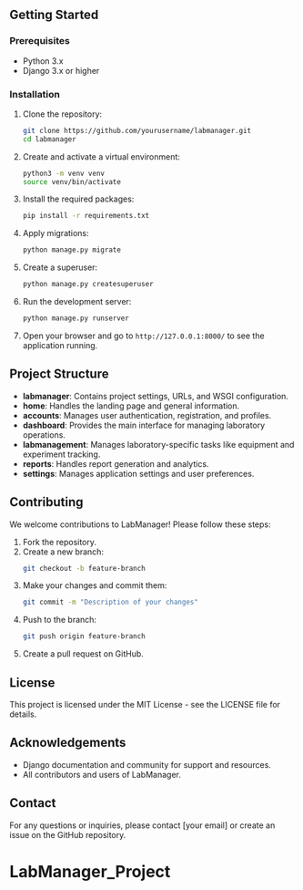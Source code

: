 
## Getting Started

### Prerequisites

- Python 3.x
- Django 3.x or higher

### Installation

1. Clone the repository:
    ```bash
    git clone https://github.com/yourusername/labmanager.git
    cd labmanager
    ```

2. Create and activate a virtual environment:
    ```bash
    python3 -m venv venv
    source venv/bin/activate
    ```

3. Install the required packages:
    ```bash
    pip install -r requirements.txt
    ```

4. Apply migrations:
    ```bash
    python manage.py migrate
    ```

5. Create a superuser:
    ```bash
    python manage.py createsuperuser
    ```

6. Run the development server:
    ```bash
    python manage.py runserver
    ```

7. Open your browser and go to `http://127.0.0.1:8000/` to see the application running.

## Project Structure

- **labmanager**: Contains project settings, URLs, and WSGI configuration.
- **home**: Handles the landing page and general information.
- **accounts**: Manages user authentication, registration, and profiles.
- **dashboard**: Provides the main interface for managing laboratory operations.
- **labmanagement**: Manages laboratory-specific tasks like equipment and experiment tracking.
- **reports**: Handles report generation and analytics.
- **settings**: Manages application settings and user preferences.

## Contributing

We welcome contributions to LabManager! Please follow these steps:

1. Fork the repository.
2. Create a new branch:
    ```bash
    git checkout -b feature-branch
    ```
3. Make your changes and commit them:
    ```bash
    git commit -m "Description of your changes"
    ```
4. Push to the branch:
    ```bash
    git push origin feature-branch
    ```
5. Create a pull request on GitHub.

## License

This project is licensed under the MIT License - see the LICENSE file for details.

## Acknowledgements

- Django documentation and community for support and resources.
- All contributors and users of LabManager.

## Contact

For any questions or inquiries, please contact [your email] or create an issue on the GitHub repository.
# LabManager_Project
